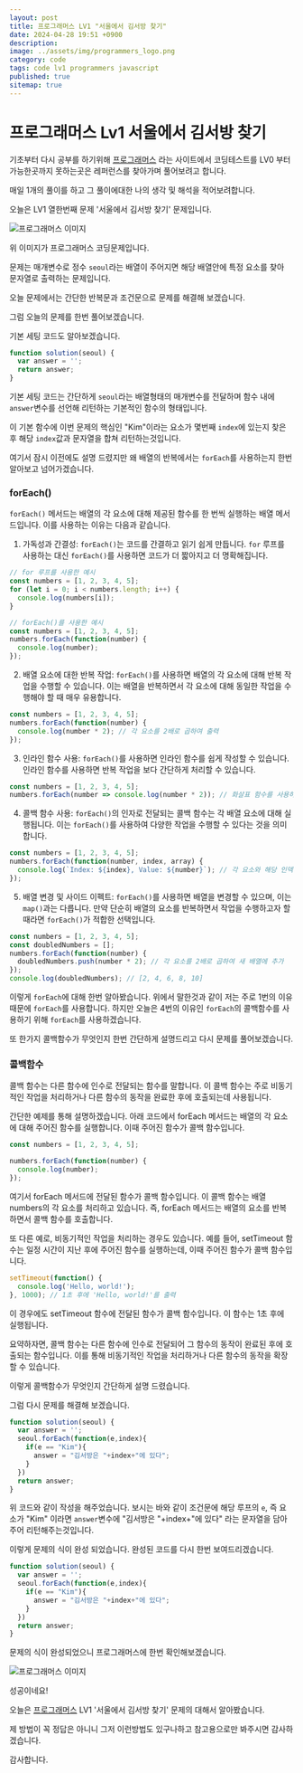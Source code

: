 ```yaml
---
layout: post
title: 프로그래머스 LV1 "서울에서 김서방 찾기"
date: 2024-04-28 19:51 +0900
description: 
image: ../assets/img/programmers_logo.png
category: code
tags: code lv1 programmers javascript
published: true
sitemap: true
---
```


# 프로그래머스 Lv1 서울에서 김서방 찾기

  기초부터 다시 공부를 하기위해 [프로그래머스](https://programmers.co.kr/) 라는 사이트에서
  코딩테스트를 LV0 부터 가능한곳까지 못하는곳은 레퍼런스를 찾아가며 풀어보려고 합니다.
  
  매일 1개의 풀이를 하고 그 풀이에대한 나의 생각 및 해석을 적어보려합니다.

  오늘은 LV1 열한번째 문제 '서울에서 김서방 찾기' 문제입니다.

  ![프로그래머스 이미지](../assets/img/서울에서김서방찾기_01.png)

  위 이미지가 프로그래머스 코딩문제입니다.
  
  문제는 매개변수로 정수 `seoul`라는 배열이 주어지면 해당 배열안에 특정 요소를 찾아 문자열로 출력하는 문제입니다.

  오늘 문제에서는 간단한 반복문과 조건문으로 문제를 해결해 보겠습니다.

  그럼 오늘의 문제를 한번 풀어보겠습니다.

  기본 세팅 코드도 알아보겠습니다.
  
```javascript
function solution(seoul) {
  var answer = '';
  return answer;
}
```

기본 세팅 코드는 간단하게 `seoul`라는 배열형태의 매개변수를 전달하며 함수 내에 `answer`변수를 선언해 리턴하는 기본적인 함수의 형태입니다.

이 기본 함수에 이번 문제의 핵심인 "Kim"이라는 요소가 몇번째 `index`에 있는지 찾은 후 해당 `index`값과 문자열을 합쳐 리턴하는것입니다.

여기서 잠시 이전에도 설명 드렸지만 왜 배열의 반복에서는 `forEach`를 사용하는지 한번 알아보고 넘어가겠습니다.

### forEach()
`forEach()` 메서드는 배열의 각 요소에 대해 제공된 함수를 한 번씩 실행하는 배열 메서드입니다. 이를 사용하는 이유는 다음과 같습니다.
  1. 가독성과 간결성: `forEach()`는 코드를 간결하고 읽기 쉽게 만듭니다. `for` 루프를 사용하는 대신 `forEach()`를 사용하면 코드가 더 짧아지고 더 명확해집니다.
```javascript
// for 루프를 사용한 예시
const numbers = [1, 2, 3, 4, 5];
for (let i = 0; i < numbers.length; i++) {
  console.log(numbers[i]);
}

// forEach()를 사용한 예시
const numbers = [1, 2, 3, 4, 5];
numbers.forEach(function(number) {
  console.log(number);
});
```
  2. 배열 요소에 대한 반복 작업: `forEach()`를 사용하면 배열의 각 요소에 대해 반복 작업을 수행할 수 있습니다. 이는 배열을 반복하면서 각 요소에 대해 동일한 작업을 수행해야 할 때 매우 유용합니다.
```javascript
const numbers = [1, 2, 3, 4, 5];
numbers.forEach(function(number) {
  console.log(number * 2); // 각 요소를 2배로 곱하여 출력
});
```
  3. 인라인 함수 사용: `forEach()`를 사용하면 인라인 함수를 쉽게 작성할 수 있습니다. 인라인 함수를 사용하면 반복 작업을 보다 간단하게 처리할 수 있습니다.
```javascript
const numbers = [1, 2, 3, 4, 5];
numbers.forEach(number => console.log(number * 2)); // 화살표 함수를 사용하여 인라인 함수 작성
```
  4. 콜백 함수 사용: `forEach()`의 인자로 전달되는 콜백 함수는 각 배열 요소에 대해 실행됩니다. 이는 `forEach()`를 사용하여 다양한 작업을 수행할 수 있다는 것을 의미합니다.
```javascript
const numbers = [1, 2, 3, 4, 5];
numbers.forEach(function(number, index, array) {
  console.log(`Index: ${index}, Value: ${number}`); // 각 요소와 해당 인덱스 출력
});
```
  5. 배열 변경 및 사이드 이펙트: `forEach()`를 사용하면 배열을 변경할 수 있으며, 이는 `map()`과는 다릅니다. 만약 단순히 배열의 요소를 반복하면서 작업을 수행하고자 할 때라면 `forEach()`가 적합한 선택입니다.
```javascript
const numbers = [1, 2, 3, 4, 5];
const doubledNumbers = [];
numbers.forEach(function(number) {
  doubledNumbers.push(number * 2); // 각 요소를 2배로 곱하여 새 배열에 추가
});
console.log(doubledNumbers); // [2, 4, 6, 8, 10]
```

이렇게 `forEach`에 대해 한번 알아봤습니다. 위에서 말한것과 같이 저는 주로 1번의 이유때문에 `forEach`를 사용합니다.
하지만 오늘은 4번의 이유인 `forEach`의 콜백함수를 사용하기 위해 `forEach`를 사용하겠습니다.

또 한가지 콜백함수가 무엇인지 한번 간단하게 설명드리고 다시 문제를 풀어보겠습니다.

### 콜백함수

콜백 함수는 다른 함수에 인수로 전달되는 함수를 말합니다. 이 콜백 함수는 주로 비동기적인 작업을 처리하거나 다른 함수의 동작을 완료한 후에 호출되는데 사용됩니다.

간단한 예제를 통해 설명하겠습니다. 아래 코드에서 forEach 메서드는 배열의 각 요소에 대해 주어진 함수를 실행합니다. 이때 주어진 함수가 콜백 함수입니다.

```javascript
const numbers = [1, 2, 3, 4, 5];

numbers.forEach(function(number) {
  console.log(number);
});
```

여기서 forEach 메서드에 전달된 함수가 콜백 함수입니다. 이 콜백 함수는 배열 numbers의 각 요소를 처리하고 있습니다. 즉, forEach 메서드는 배열의 요소를 반복하면서 콜백 함수를 호출합니다.

또 다른 예로, 비동기적인 작업을 처리하는 경우도 있습니다. 예를 들어, setTimeout 함수는 일정 시간이 지난 후에 주어진 함수를 실행하는데, 이때 주어진 함수가 콜백 함수입니다.

```javascript
setTimeout(function() {
  console.log('Hello, world!');
}, 1000); // 1초 후에 'Hello, world!'를 출력
```

이 경우에도 setTimeout 함수에 전달된 함수가 콜백 함수입니다. 이 함수는 1초 후에 실행됩니다.

요약하자면, 콜백 함수는 다른 함수에 인수로 전달되어 그 함수의 동작이 완료된 후에 호출되는 함수입니다. 이를 통해 비동기적인 작업을 처리하거나 다른 함수의 동작을 확장할 수 있습니다.

이렇게 콜백함수가 무엇인지 간단하게 설명 드렸습니다.

그럼 다시 문제를 해결해 보겠습니다.

```javascript
function solution(seoul) {
  var answer = '';
  seoul.forEach(function(e,index){
    if(e == "Kim"){
      answer = "김서방은 "+index+"에 있다";
    }
  })
  return answer;
}
```
위 코드와 같이 작성을 해주었습니다.
보시는 바와 같이 조건문에 해당 루프의 `e`, 즉 요소가 "Kim" 이라면 `answer`변수에 "김서방은 "+index+"에 있다" 라는 문자열을 담아주어 리턴해주는것입니다.

이렇게 문제의 식이 완성 되었습니다. 완성된 코드를 다시 한번 보여드리겠습니다.

```javascript
function solution(seoul) {
  var answer = '';
  seoul.forEach(function(e,index){
    if(e == "Kim"){
      answer = "김서방은 "+index+"에 있다";
    }
  })
  return answer;
}
```

문제의 식이 완성되었으니 프로그래머스에 한번 확인해보겠습니다.

![프로그래머스 이미지](../assets/img/서울에서김서방찾기_02.png)

성공이네요!

오늘은 [프로그래머스](https://programmers.co.kr/) LV1 '서울에서 김서방 찾기' 문제의 대해서 알아봤습니다.

제 방법이 꼭 정답은 아니니 그저 이런방법도 있구나하고 참고용으로만 봐주시면 감사하겠습니다.

감사합니다.